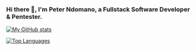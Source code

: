 ### Hi there 👋, I'm Peter Ndomano, a Fullstack Software Developer & Pentester.

[![My GitHub stats](https://github-readme-stats.vercel.app/api?username=PeterNdomano&count_private=true)](https://github.com/PeterNdomano/github-readme-stats)

[![Top Languages](https://github-readme-stats.vercel.app/api/top-langs/?username=PeterNdomano&langs_count=10)](https://github.com/anuraghazra/github-readme-stats)





